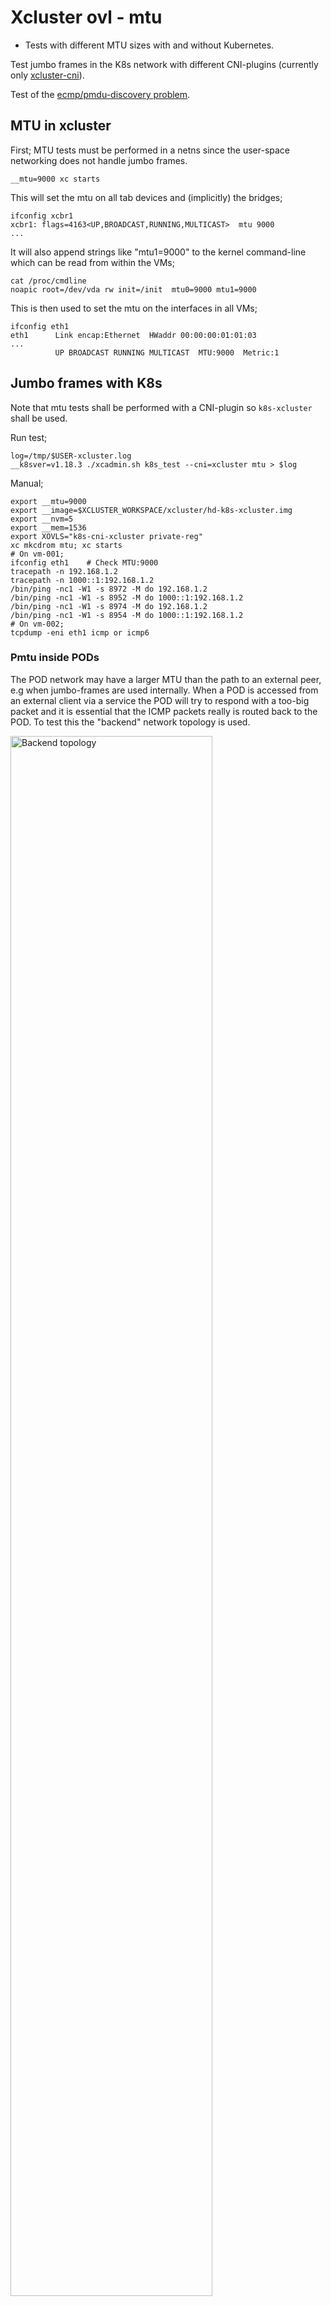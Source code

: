 # Xcluster ovl - mtu

* Tests with different MTU sizes with and without Kubernetes.

Test jumbo frames in the K8s network with different CNI-plugins
(currently only [xcluster-cni](https://github.com/Nordix/xcluster-cni)).

Test of the [ecmp/pmdu-discovery
problem](https://blog.cloudflare.com/path-mtu-discovery-in-practice/).


## MTU in xcluster

First; MTU tests must be performed in a netns since the user-space
networking does not handle jumbo frames.

```
__mtu=9000 xc starts
```

This will set the mtu on all tab devices and (implicitly) the bridges;
```
ifconfig xcbr1
xcbr1: flags=4163<UP,BROADCAST,RUNNING,MULTICAST>  mtu 9000
...
```

It will also append strings like "mtu1=9000" to the kernel
command-line which can be read from within the VMs;

```
cat /proc/cmdline 
noapic root=/dev/vda rw init=/init  mtu0=9000 mtu1=9000
```

This is then used to set the mtu on the interfaces in all VMs;
```
ifconfig eth1
eth1      Link encap:Ethernet  HWaddr 00:00:00:01:01:03  
...
          UP BROADCAST RUNNING MULTICAST  MTU:9000  Metric:1
```



## Jumbo frames with K8s

Note that mtu tests shall be performed with a CNI-plugin so
`k8s-xcluster` shall be used.

Run test;
```
log=/tmp/$USER-xcluster.log
__k8sver=v1.18.3 ./xcadmin.sh k8s_test --cni=xcluster mtu > $log
```

Manual;
```
export __mtu=9000
export __image=$XCLUSTER_WORKSPACE/xcluster/hd-k8s-xcluster.img
export __nvm=5
export __mem=1536
export XOVLS="k8s-cni-xcluster private-reg"
xc mkcdrom mtu; xc starts
# On vm-001;
ifconfig eth1    # Check MTU:9000
tracepath -n 192.168.1.2
tracepath -n 1000::1:192.168.1.2
/bin/ping -nc1 -W1 -s 8972 -M do 192.168.1.2
/bin/ping -nc1 -W1 -s 8952 -M do 1000::1:192.168.1.2
/bin/ping -nc1 -W1 -s 8974 -M do 192.168.1.2
/bin/ping -nc1 -W1 -s 8954 -M do 1000::1:192.168.1.2
# On vm-002;
tcpdump -eni eth1 icmp or icmp6
```

### Pmtu inside PODs

The POD network may have a larger MTU than the path to an external
peer, e.g when jumbo-frames are used internally. When a POD is
accessed from an external client via a service the POD will try to
respond with a too-big packet and it is essential that the ICMP
packets really is routed back to the POD. To test this the "backend"
network topology is used.

<img src="../network-topology/backend.svg" alt="Backend topology" width="80%" />

Jumbo-frames are not used but the "frontend" network is configured
with mtu=1400. A POD will send a packet with it's max mtu which is >1400
but the outgoing path have mtu=1400.

Test;
```
log=/tmp/$USER-xcluster.jog
xcluster_PROXY_MODE=iptables ./xcadmin.sh k8s_test --cni=calico mtu backend_http > $log
```

That work. So to test manually for some "tcpdump" do;
```
xcluster_PROXY_MODE=iptables ./xcadmin.sh k8s_test --cni=calico mtu backend_start_limit_mtu > /dev/null
# (the cluster is left running)
kubectl get pods
kubectl exec -it mserver-daemonset-... -- sh
# In the pod;
tcpdump -lni eth0
# On vm-221
wget -O /dev/null http://10.0.0.2  # (may have to be repeated some times)
```

Trace example;
```
15:22:09.790403 ARP, Request who-has 11.0.40.65 tell 192.168.0.5, length 28
15:22:09.790433 ARP, Reply 11.0.40.65 is-at 22:21:7a:8d:bd:d8, length 28
15:22:09.790437 IP 192.168.2.221.57200 > 11.0.40.65.80: Flags [S], seq 1568849216, win 64240, options [mss 1460,sackOK,TS val 3813805410 ecr 0,nop,wscale 7], length 0
15:22:09.790450 ARP, Request who-has 169.254.1.1 tell 11.0.40.65, length 28
15:22:09.790454 ARP, Reply 169.254.1.1 is-at ee:ee:ee:ee:ee:ee, length 28
15:22:09.790455 IP 11.0.40.65.80 > 192.168.2.221.57200: Flags [S.], seq 1597526885, ack 1568849217, win 65236, options [mss 1400,sackOK,TS val 2682440094 ecr 3813805410,nop,wscale 7], length 0
15:22:09.790905 IP 192.168.2.221.57200 > 11.0.40.65.80: Flags [.], ack 1, win 502, options [nop,nop,TS val 3813805411 ecr 2682440094], length 0
15:22:09.790934 IP 192.168.2.221.57200 > 11.0.40.65.80: Flags [P.], seq 1:72, ack 1, win 502, options [nop,nop,TS val 3813805411 ecr 2682440094], length 71: HTTP: GET / HTTP/1.1
15:22:09.790944 IP 11.0.40.65.80 > 192.168.2.221.57200: Flags [.], ack 72, win 510, options [nop,nop,TS val 2682440094 ecr 3813805411], length 0
15:22:09.792331 IP 11.0.40.65.80 > 192.168.2.221.57200: Flags [P.], seq 1:191, ack 72, win 510, options [nop,nop,TS val 2682440096 ecr 3813805411], length 190: HTTP: HTTP/1.0 200 OK
15:22:09.792445 IP 11.0.40.65.80 > 192.168.2.221.57200: Flags [.], seq 191:1579, ack 72, win 510, options [nop,nop,TS val 2682440096 ecr 3813805411], length 1388: HTTP
15:22:09.792449 IP 11.0.40.65.80 > 192.168.2.221.57200: Flags [P.], seq 1579:2967, ack 72, win 510, options [nop,nop,TS val 2682440096 ecr 3813805411], length 1388: HTTP
15:22:09.792474 IP 192.168.0.5 > 11.0.40.65: ICMP 192.168.2.221 unreachable - need to frag (mtu 1400), length 556
15:22:09.792478 IP 192.168.0.5 > 11.0.40.65: ICMP 192.168.2.221 unreachable - need to frag (mtu 1400), length 556
15:22:09.792489 IP 11.0.40.65.80 > 192.168.2.221.57200: Flags [.], seq 191:1539, ack 72, win 510, options [nop,nop,TS val 2682440096 ecr 3813805411], length 1348: HTTP
15:22:09.792490 IP 11.0.40.65.80 > 192.168.2.221.57200: Flags [.], seq 1539:2887, ack 72, win 510, options [nop,nop,TS val 2682440096 ecr 3813805411], length 1348: HTTP
15:22:09.792491 IP 11.0.40.65.80 > 192.168.2.221.57200: Flags [P.], seq 2887:2967, ack 72, win 510, options [nop,nop,TS val 2682440096 ecr 3813805411], length 80: HTTP
15:22:09.792709 IP 11.0.40.65.80 > 192.168.2.221.57200: Flags [FP.], seq 2967:3689, ack 72, win 510, options [nop,nop,TS val 2682440096 ecr 3813805411], length 722: HTTP
15:22:09.792935 IP 192.168.2.221.57200 > 11.0.40.65.80: Flags [.], ack 191, win 501, options [nop,nop,TS val 3813805413 ecr 2682440096], length 0
15:22:09.792961 IP 192.168.2.221.57200 > 11.0.40.65.80: Flags [.], ack 2967, win 480, options [nop,nop,TS val 3813805413 ecr 2682440096], length 0
15:22:09.793494 IP 192.168.2.221.57200 > 11.0.40.65.80: Flags [F.], seq 72, ack 3690, win 501, options [nop,nop,TS val 3813805413 ecr 2682440096], length 0
15:22:09.793529 IP 11.0.40.65.80 > 192.168.2.221.57200: Flags [.], ack 73, win 510, options [nop,nop,TS val 2682440097 ecr 3813805413], length 0
```

## Pmtu discovery with ECMP without K8s

There is a problem with pmtu discovery with ECMP described in depth here;

* https://blog.cloudflare.com/path-mtu-discovery-in-practice/
* https://blog.cloudflare.com/increasing-ipv6-mtu/


<img src="ecmp-pmtu-problem.svg" alt="ecmp-pmtu-problem.svg" width="80%" />

In short; the packet-too-big ICMP packet is routed to a random VM by
ECMP.

#### The pmtu work-around

<img src="ecmp-pmtud.svg" alt="ecmp-pmtud.svg" width="80%" />

The `pmtud` catches the "fragmentation-needed" packets and broadcast
them to all nodes.


#### Test setup

A variation of the `multihop` [network-topology](../network-topology)
with smaller MTUs in the router networks is used;

<img src="mtu-ladder.svg" alt="Test setup" width="80%" />

NIC "offload" must be disabled or else you will see packets > mtu in
your traces. This is done by the test scripts;

```
ethtool -K eth1 gro off gso off tso off
```

**NOTE**; NIC offload does not work with user-space networking so use a netns.

A http request from an external source to the VIP address with a
rather large reply is assumed to be the most realistic test. Tests are
prepared for http without any precautions (fails) and work-arounds
with `limited-mtu` and `pmtud`.

Traces with `tcpdump` is done in strategic places. The capture on the
router vm-201 captures just about everything, including the `pmtud`
broadcasted packets.


#### Prerequisite

Build `pmtud`;
```
sudo apt install -y libpcap-dev libnetfilter-log-dev
# Clone to $GOPATH/src/github.com/cloudflare/pmtud
make -j$(nproc) -f Makefile.pmtud
```

#### Run tests

```
cdo mtu
./mtu.sh test http_vanilla > /dev/null  # (fails)
./mtu.sh test http_limit_mtu > /dev/null
./mtu.sh test http_pmtud > /dev/null
```


Manual ECMP test;
```
./mtu.sh test vip_setup > /dev/null
# On vm-221
mconnect -address 10.0.0.0:5001 -nconn 100
mconnect -address [1000::1:10.0.0.0]:5001 -nconn 100
wget -O- http://10.0.0.0/index.html
# On vm-001
tracepath -n 20.0.0.0
ip ro replace 20.0.0.0/24 via 192.168.1.201 src 10.0.0.0
tracepath -n 20.0.0.0     # Does not work!

tracepath -n 1000::1:20.0.0.0
ip ro replace 1000::1:20.0.0.0/120 via 1000::1:192.168.1.201 src 1000::1:10.0.0.0
```

Great, we have two work-arounds, but...


## Pmtu discovery with ECMP with K8s

Unfortunately neither the limited-mtu nor the pmtud work-arounds work
with K8s.

<img src="mtu-ladder.svg" alt="Test setup" width="80%" />

#### Test without ECMP

Just to see how it should work. The route to the VIP address on vm-201
is setup only to `vm-003` (no ECMP).

```
# (in a netns)
log=/tmp/$USER/xcluster-test.log
__no_ecmp=yes ./mtu.sh test multihop_capture > $log
# Pcap captures in /tmp/$USER/pcap
```

Pcap captures;

* [Router, vm-201](pcap/no-ecmp/vm-201-eth1.pcap)
* [vm-003](pcap/no-ecmp/vm-003-eth1.pcap)
* [In the POD on vm-003](pcap/no-ecmp/mserver-vm-003.pcap)

"Fragmentation Needed" packets from vm-201 (mtu=1400) and from vm-202
(mtu=1300) are correctly forwarded all the way to the POD.

#### Test with ECMP

```
log=/tmp/$USER/xcluster-test.log
./mtu.sh test multihop_capture > $log
```

In this particular run the ECMP picked vm-003 for the request but the
"Fragmentation Needed" from vm-202 packet is ECMP'ed to vm-002.

Pcap captures;

* [Router, vm-201](pcap/ecmp/vm-201-eth1.pcap)
* [vm-003](pcap/ecmp/vm-003-eth1.pcap)
* [vm-002](pcap/ecmp/vm-002-eth1.pcap)
* [In the POD on vm-003](pcap/ecmp/mserver-vm-003.pcap)

